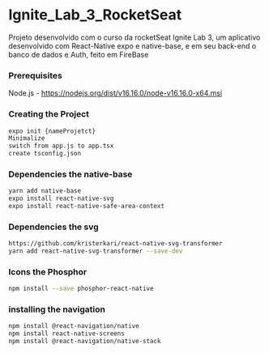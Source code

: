 # Ignite_Lab_3_RocketSeat

Projeto desenvolvido com o curso da rocketSeat Ignite Lab 3, um aplicativo desenvolvido com React-Native expo e native-base, e em seu back-end o banco de dados e Auth, feito em FireBase

### Prerequisites

Node.js - https://nodejs.org/dist/v16.16.0/node-v16.16.0-x64.msi

### Creating the Project

```bash
expo init {nameProjetct}
Minimalize
switch from app.js to app.tsx
create tsconfig.json
```

### Dependencies the native-base

```bash
yarn add native-base
expo install react-native-svg
expo install react-native-safe-area-context
```

### Dependencies the svg

```bash
https://github.com/kristerkari/react-native-svg-transformer
yarn add react-native-svg-transformer --save-dev
```
### Icons the Phosphor

```bash
npm install --save phosphor-react-native
```

### installing the navigation

```bash
npm install @react-navigation/native
npm install react-native-screens 
npm install @react-navigation/native-stack
```

